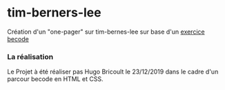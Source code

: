 # tim-berners-lee

Création d'un "one-pager" sur tim-bernes-lee sur base d'un [exercice becode](https://github.com/becodeorg/CRL-Keller-1-18/blob/master/Parcours/01-Prairie/4.HTML-CSS/3-exercice-summary.md)  

### La réalisation

Le Projet à été réaliser pas Hugo Bricoult le 23/12/2019 dans le cadre d'un parcour becode en HTML et CSS.

